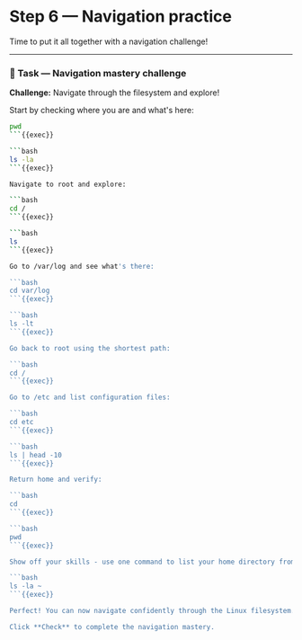 # Step 6 — Navigation practice

Time to put it all together with a navigation challenge!

---

### 🎯 Task — Navigation mastery challenge

**Challenge:** Navigate through the filesystem and explore!

Start by checking where you are and what's here:

```bash
pwd
```{{exec}}

```bash
ls -la
```{{exec}}

Navigate to root and explore:

```bash
cd /
```{{exec}}

```bash
ls
```{{exec}}

Go to /var/log and see what's there:

```bash
cd var/log
```{{exec}}

```bash
ls -lt
```{{exec}}

Go back to root using the shortest path:

```bash
cd /
```{{exec}}

Go to /etc and list configuration files:

```bash
cd etc
```{{exec}}

```bash
ls | head -10
```{{exec}}

Return home and verify:

```bash
cd
```{{exec}}

```bash
pwd
```{{exec}}

Show off your skills - use one command to list your home directory from anywhere:

```bash
ls -la ~
```{{exec}}

Perfect! You can now navigate confidently through the Linux filesystem.

Click **Check** to complete the navigation mastery.